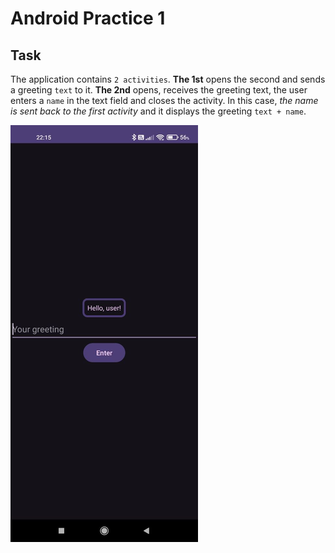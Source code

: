 # Android Practice 1

## Task

The application contains `2 activities`. **The 1st** opens the second and sends a greeting `text` to it. **The 2nd** opens, receives the greeting text, the user enters a `name` in the text field and closes the activity. In this case, _the name is sent back to the first activity_ and it displays the greeting `text + name`.

<img src="images/screen.png" width="300" height="667" alt="">